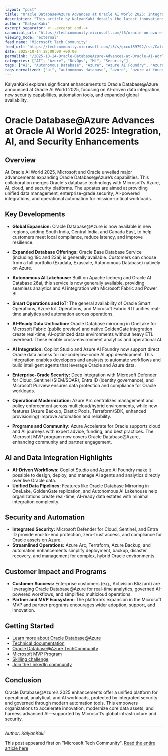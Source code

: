 ```yaml
---
layout: "post"
title: "Oracle Database@Azure Advances at Oracle AI World 2025: Integration, AI, and Security Enhancements"
description: "This article by KalyanKaki details the latest innovations delivered through the Microsoft and Oracle partnership at Oracle AI World 2025. Key topics include the global expansion and feature enhancements of Oracle Database@Azure, direct integration with Azure AI services and Copilot Studio, advanced AI-ready data pipelines, enhanced security and compliance with Microsoft Defender, Sentinel, and Entra ID, as well as streamlined operations using Azure Arc, Terraform, and automation tools. The post also covers partner programs, MVP inclusion, and real-world customer impacts."
author: "KalyanKaki"
excerpt_separator: <!--excerpt_end-->
canonical_url: "https://techcommunity.microsoft.com/t5/oracle-on-azure-blog/oracle-database-azure-at-oracle-ai-world-2025-powering-the-next/ba-p/4460749"
viewing_mode: "external"
feed_name: "Microsoft Tech Community"
feed_url: "https://techcommunity.microsoft.com/t5/s/gxcuf89792/rss/Category?category.id=Azure"
date: 2025-10-14 18:00:00 +00:00
permalink: "/2025-10-14-Oracle-DatabaseAzure-Advances-at-Oracle-AI-World-2025-Integration-AI-and-Security-Enhancements.html"
categories: ["AI", "Azure", "DevOps", "ML", "Security"]
tags: ["AI", "Autonomous Database", "Azure", "Azure AI Foundry", "Azure Arc", "Cloud Migration", "Community", "Copilot Studio", "Data Integration", "DevOps", "Entra ID", "GoldenGate", "Hybrid Cloud", "Microsoft Defender For Cloud", "Microsoft Fabric", "Microsoft Purview", "Microsoft Sentinel", "ML", "OneLake", "Operational Automation", "Oracle Database@Azure", "Power BI", "Security", "Terraform"]
tags_normalized: ["ai", "autonomous database", "azure", "azure ai foundry", "azure arc", "cloud migration", "community", "copilot studio", "data integration", "devops", "entra id", "goldengate", "hybrid cloud", "microsoft defender for cloud", "microsoft fabric", "microsoft purview", "microsoft sentinel", "ml", "onelake", "operational automation", "oracle databaseatazure", "power bi", "security", "terraform"]
---
```


KalyanKaki explores significant enhancements to Oracle Database@Azure announced at Oracle AI World 2025, focusing on AI-driven data integration, new security capabilities, automation tools, and expanded global availability.<!--excerpt_end-->

# Oracle Database@Azure Advances at Oracle AI World 2025: Integration, AI, and Security Enhancements

## Overview

At Oracle AI World 2025, Microsoft and Oracle unveiled major advancements expanding Oracle Database@Azure’s capabilities. This collaboration merges Oracle's database technology with Microsoft’s Azure, AI, cloud, and security platforms. The updates are aimed at providing unified data management, enterprise-grade security, AI-powered integrations, and operational automation for mission-critical workloads.

## Key Developments

- **Global Expansion:** Oracle Database@Azure is now available in new regions, adding South India, Central India, and Canada East, to help customers meet local compliance, reduce latency, and improve resilience.

- **Expanded Database Offerings:** Oracle Base Database Service (including 19c and 23ai) is generally available. Customers can choose from a full portfolio (Exadata, Exascale, Autonomous Database) natively on Azure.

- **Autonomous AI Lakehouse:** Built on Apache Iceberg and Oracle AI Database 26ai, this service is now generally available, providing seamless analytics and AI integration with Microsoft Fabric and Power BI.

- **Smart Operations and IoT:** The general availability of Oracle Smart Operations, Azure IoT Operations, and Microsoft Fabric RTI unifies real-time analytics and automation across operations.

- **AI-Ready Data Unification:** Oracle Database mirroring in OneLake for Microsoft Fabric (public preview) and native GoldenGate integration create real-time, AI-optimized data environments without heavy ETL overhead. These enable cross-environment analytics and operational AI.

- **AI Integration:** Copilot Studio and Azure AI Foundry now support direct Oracle data access for no-code/low-code AI app development. This integration enables developers and analysts to automate workflows and build intelligent agents that leverage Oracle and Azure data.

- **Enterprise-Grade Security:** Deep integration with Microsoft Defender for Cloud, Sentinel (SIEM/SOAR), Entra ID (identity governance), and Microsoft Purview ensures data protection and compliance for Oracle workloads.

- **Operational Modernization:** Azure Arc centralizes management and policy enforcement across multicloud/hybrid environments, while new features (Azure Backup, Elastic Pools, Terraform/SDK, enhanced provisioning) improve automation and reliability.

- **Programs and Community:** Azure Accelerate for Oracle supports cloud and AI journeys with expert advice, funding, and best practices. The Microsoft MVP program now covers Oracle Database@Azure, enhancing community and partner engagement.

## AI and Data Integration Highlights

- **AI-Driven Workflows:** Copilot Studio and Azure AI Foundry make it possible to design, deploy, and manage AI agents and analytics directly over live Oracle data.
- **Unified Data Pipelines:** Features like Oracle Database Mirroring in OneLake, GoldenGate replication, and Autonomous AI Lakehouse help organizations create real-time, AI-ready data estates with minimal integration complexity.

## Security and Automation

- **Integrated Security:** Microsoft Defender for Cloud, Sentinel, and Entra ID provide end-to-end protection, zero-trust access, and compliance for Oracle assets on Azure.
- **Streamlined Operations:** Azure Arc, Terraform, Azure Backup, and automation enhancements simplify deployment, backup, disaster recovery, and management for complex, hybrid Oracle environments.

## Customer Impact and Programs

- **Customer Success:** Enterprise customers (e.g., Activision Blizzard) are leveraging Oracle Database@Azure for real-time analytics, governed AI-powered workflows, and simplified multicloud operations.
- **Partner and MVP Ecosystem:** The platform’s expansion in the Microsoft MVP and partner programs encourages wider adoption, support, and innovation.

## Getting Started

- [Learn more about Oracle Database@Azure](https://aka.ms/oracle)
- [Technical documentation](https://learn.microsoft.com/en-us/azure/oracle/oracle-db/oracle-database-get-started)
- [Oracle Database@Azure TechCommunity](https://techcommunity.microsoft.com/category/azure/blog/oracleonazureblog)
- [Microsoft MVP Program](https://mvp.microsoft.com/mvp)
- [Skilling challenge](https://learn.microsoft.com/en-us/challenges/okj3cgtwnooz34)
- [Join the LinkedIn community](https://www.linkedin.com/groups/14707004/)

## Conclusion

Oracle Database@Azure’s 2025 enhancements offer a unified platform for operational, analytical, and AI workloads, protected by integrated security and governed through modern automation tools. This empowers organizations to accelerate innovation, modernize core data assets, and harness advanced AI—supported by Microsoft’s global infrastructure and security.

---

*Author: KalyanKaki*

This post appeared first on "Microsoft Tech Community". [Read the entire article here](https://techcommunity.microsoft.com/t5/oracle-on-azure-blog/oracle-database-azure-at-oracle-ai-world-2025-powering-the-next/ba-p/4460749)
